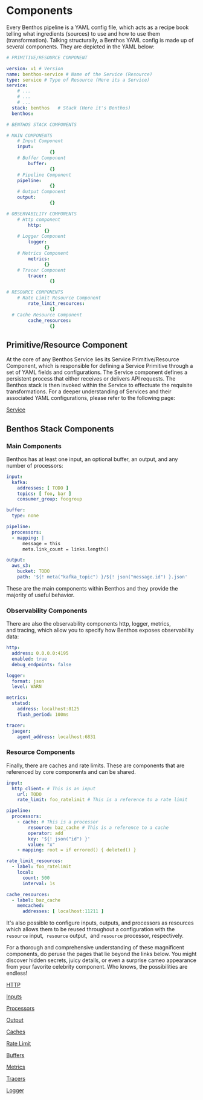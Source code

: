 # Components

Every Benthos pipeline is a YAML config file, which acts as a recipe book telling what ingredients (sources) to use and how to use them (transformation). Talking structurally, a Benthos YAML config is made up of several components. They are depicted in the YAML below:

```yaml
# PRIMITIVE/RESOURCE COMPONENT

version: v1 # Version
name: benthos-service # Name of the Service (Resource)
type: service # Type of Resource (Here its a Service)
service:
	# ...
	# ...
	# ... 
  stack: benthos   # Stack (Here it's Benthos)
  benthos:

# BENTHOS STACK COMPONENTS

# MAIN COMPONENTS 
	# Input Component 
    input:
				{} 
	# Buffer Component
		buffer:
				{} 
	# Pipeline Component 
    pipeline:
				{} 
	# Output Component
    output: 
				{} 

# OBSERVABILITY COMPONENTS 
	# Http component
		http:
			  {}
	# Logger Component
		logger:
			  {}
	# Metrics Component
		metrics:
			  {}
	# Tracer Component
		tracer:
				{}

# RESOURCE COMPONENTS
	# Rate Limit Resource Component
		rate_limit_resources:
				{}
  # Cache Resource Component
		cache_resources: 
				{}
```

## Primitive/Resource Component

At the core of any Benthos Service lies its Service Primitive/Resource Component, which is responsible for defining a Service Primitive through a set of YAML fields and configurations. The Service component defines a persistent process that either receives or delivers API requests. The Benthos stack is then invoked within the Service to effectuate the requisite transformations. For a deeper understanding of Services and their associated YAML configurations, please refer to the following page:

[Service](https://www.notion.so/Service-7e65eb7e49094f7bbf11fd17b1a35d0a)

## Benthos Stack Components

### Main Components

Benthos has at least one input, an optional buffer, an output, and any number of processors:

```yaml
input:
  kafka:
    addresses: [ TODO ]
    topics: [ foo, bar ]
    consumer_group: foogroup

buffer:
  type: none

pipeline:
  processors:
  - mapping: |
      message = this
      meta.link_count = links.length()

output:
  aws_s3:
    bucket: TODO
    path: '${! meta("kafka_topic") }/${! json("message.id") }.json'
```

These are the main components within Benthos and they provide the majority of useful behavior.

### Observability Components

There are also the observability components http, logger, metrics, and tracing, which allow you to specify how Benthos exposes observability data:

```yaml
http:
  address: 0.0.0.0:4195
  enabled: true
  debug_endpoints: false

logger:
  format: json
  level: WARN

metrics:
  statsd:
    address: localhost:8125
    flush_period: 100ms

tracer:
  jaeger:
    agent_address: localhost:6831
```

### Resource Components

Finally, there are caches and rate limits. These are components that are referenced by core components and can be shared.

```yaml
input:
  http_client: # This is an input
    url: TODO
    rate_limit: foo_ratelimit # This is a reference to a rate limit

pipeline:
  processors:
    - cache: # This is a processor
        resource: baz_cache # This is a reference to a cache
        operator: add
        key: '${! json("id") }'
        value: "x"
    - mapping: root = if errored() { deleted() }

rate_limit_resources:
  - label: foo_ratelimit
    local:
      count: 500
      interval: 1s

cache_resources:
  - label: baz_cache
    memcached:
      addresses: [ localhost:11211 ]
```

It's also possible to configure inputs, outputs, and processors as resources which allows them to be reused throughout a configuration with the `resource` input,  `resource` output,  and `resource` processor, respectively.

For a thorough and comprehensive understanding of these magnificent components, do peruse the pages that lie beyond the links below. You might discover hidden secrets, juicy details, or even a surprise cameo appearance from your favorite celebrity component. Who knows, the possibilities are endless!

[HTTP](./HTTP.md)

[Inputs](./Inputs/Inputs.md)

[Processors](./Processors/Processors.md)

[Output](./Output/Output.md)

[Caches](./Caches/Caches.md)

[Rate Limit](./Rate%20Limit/Rate%20Limit.md)

[Buffers](./Buffers/Buffers.md)

[Metrics](./Metrics/Metrics.md)

[Tracers](./Tracers/Tracers.md)

[Logger](./Logger.md)